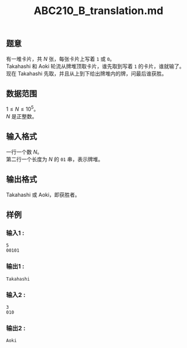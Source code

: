 ﻿---
title: "ABC210_B_translation.md"
tags: []
author: ""
created: ""
---

## 题意  

有一堆卡片，共 $N$ 张，每张卡片上写着 `1` 或 `0`。        
Takahashi 和 Aoki 轮流从牌堆顶取卡片，谁先取到写着 `1` 的卡片，谁就输了。               
现在 Takahashi 先取，并且从上到下给出牌堆内的牌，问最后谁获胜。             

## 数据范围
                     
$1\le N\le 10^5$。     
$N$ 是正整数。         

## 输入格式

一行一个数 $N$。     
第二行一个长度为 $N$ 的 `01` 串，表示牌堆。       
          
## 输出格式

Takahashi 或 Aoki，即获胜者。    
     

## 样例

### 输入1 :
```
5
00101
```

### 输出1 :
```
Takahashi
```

### 输入2 :
```
3
010
```

### 输出2 :
```
Aoki
```

